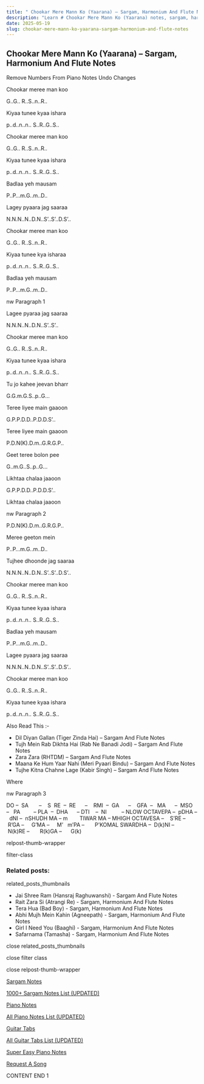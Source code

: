 ```yaml
---
title: " Chookar Mere Mann Ko (Yaarana) – Sargam, Harmonium And Flute Notes"
description: "Learn # Chookar Mere Mann Ko (Yaarana) notes, sargam, harmonium notations and flute notes. Easy step-by-step tutorial for beginners."
date: 2025-05-19
slug: chookar-mere-mann-ko-yaarana-sargam-harmonium-and-flute-notes
---
```


## Chookar Mere Mann Ko (Yaarana) – Sargam, Harmonium And Flute Notes

Remove Numbers From Piano Notes
Undo Changes

Chookar meree man koo

G..G.. R..S..n..R..

Kiyaa tunee kyaa ishara

p..d..n..n.. S..R..G..S..

Chookar meree man koo

G..G.. R..S..n..R..

Kiyaa tunee kyaa ishara

p..d..n..n.. S..R..G..S..

Badlaa yeh mausam

P..P…m.G..m..D..

Lagey pyaara jag saaraa

N.N.N..N..D.N..S’..S’..D.S’..

Chookar meree man koo

G..G.. R..S..n..R..

Kiyaa tunee kya isharaa

p..d..n..n.. S..R..G..S..

Badlaa yeh mausam

P..P…m.G..m..D..

nw Paragraph 1

Lagee pyaraa jag saaraa

N.N.N..N..D.N..S’..S’..

Chookar meree man koo

G..G.. R..S..n..R..

Kiyaa tunee kyaa ishara

p..d..n..n.. S..R..G..S..

Tu jo kahee jeevan bharr

G.G.m.G.S..p..G…

Teree liyee main gaaoon

G.P.P.D.D..P.D.D.S’..

Teree liyee main gaaoon

P.D.N(K).D.m..G.R.G.P..

Geet teree bolon pee

G..m.G..S..p..G…

Likhtaa chalaa jaaoon

G.P.P.D.D..P.D.D.S’..

Likhtaa chalaa jaaoon

nw Paragraph 2

P.D.N(K).D.m..G.R.G.P..

Meree geeton mein

P..P…m.G..m..D..

Tujhee dhoonde jag saaraa

N.N.N..N..D.N..S’..S’..D.S’..

Chookar meree man koo

G..G.. R..S..n..R..

Kiyaa tunee kyaa ishara

p..d..n..n.. S..R..G..S..

Badlaa yeh mausam

P..P…m.G..m..D..

Lagee pyaara jag saaraa

N.N.N..N..D.N..S’..S’..D.S’..

Chookar meree man koo

G..G.. R..S..n..R..

Kiyaa tunee kyaa ishara

p..d..n..n.. S..R..G..S..

Also Read This :-

- Dil Diyan Gallan (Tiger Zinda Hai) – Sargam And Flute Notes
- Tujh Mein Rab Dikhta Hai (Rab Ne Banadi Jodi) – Sargam And Flute Notes
- Zara Zara (RHTDM) – Sargam And Flute Notes
- Maana Ke Hum Yaar Nahi (Meri Pyaari Bindu) – Sargam And Flute Notes
- Tujhe Kitna Chahne Lage (Kabir Singh) – Sargam And Flute Notes

Where

nw Paragraph 3

DO –  SA       –    S  RE  –  RE      –    RMI  –  GA      –    GFA  –   MA      –  MSO  –   PA         – PLA  –  DHA      – DTI    –  NI          – NLOW OCTAVEPA –  pDHA –  dNI –  nSHUDH MA – m        TIWAR MA – MHIGH OCTAVESA –    S’RE –     R’GA –     G’MA –     M’   m’PA –       P’KOMAL SWARDHA –  D(k)NI –       N(k)RE –       R(k)GA –      G(k)

relpost-thumb-wrapper

filter-class

### Related posts:

related_posts_thumbnails

- Jai Shree Ram (Hansraj Raghuwanshi) - Sargam And Flute Notes
- Rait Zara Si (Atrangi Re) - Sargam, Harmonium And Flute Notes
- Tera Hua (Bad Boy) - Sargam, Harmonium And Flute Notes
- Abhi Mujh Mein Kahin (Agneepath) - Sargam, Harmonium And Flute Notes
- Girl I Need You (Baaghi) - Sargam, Harmonium And Flute Notes
- Safarnama (Tamasha) - Sargam, Harmonium And Flute Notes

close related_posts_thumbnails

close filter class

close relpost-thumb-wrapper

[Sargam Notes](/sargam-notes.html)

[1000+ Sargam Notes List (UPDATED)](/all-songs-list-sargam-notes.html)

[Piano Notes](/piano-notes.html)

[All Piano Notes List (UPDATED)](/all-songs-list-piano-notes.html)

[Guitar Tabs](/guitar-tabs.html)

[All Guitar Tabs List (UPDATED)](/all-songs-list-guitar-tabs.html)

[Super Easy Piano Notes](https://studywall.in/)

[Request A Song](/request-a-song.html)

CONTENT END 1
